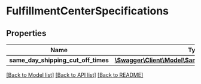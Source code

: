 # FulfillmentCenterSpecifications

## Properties
Name | Type | Description | Notes
------------ | ------------- | ------------- | -------------
**same_day_shipping_cut_off_times** | [**\Swagger\Client\Model\SameDayShippingCutOffTimes**](SameDayShippingCutOffTimes.md) |  | [optional] 

[[Back to Model list]](../../README.md#documentation-for-models) [[Back to API list]](../../README.md#documentation-for-api-endpoints) [[Back to README]](../../README.md)

